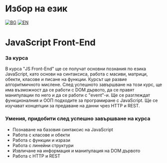 # Избор на език

[![BG](https://img.shields.io/badge/LANG-BG-red.svg)](https://github.com/Ivan-Plamenov/MyCourses/blob/main/Python_Web_Developer/10_JS_Front_End/README.bg.md)
[![EN](https://img.shields.io/badge/LANG-EN-blue.svg)](https://github.com/Ivan-Plamenov/MyCourses/blob/main/Python_Web_Developer/10_JS_Front_End/README.md)

# JavaScript Front-End

### За курса

В курса "JS Front-End" ще се получат основни познания по езика JavaScript, като основи на синтаксиса, работа с масиви, матрици, обекти, класове и писане на функции. Курсът ще развие алгоритмичното 
мислене. След успешното завършване на този курс, ще има възможност да се работи с DOM дървото, да се правят манипулации по него и да се работи с "event"-и. Ще се разглеждат функционалния и ООП подходите 
за програмиране с JavaScript. Ще се изучават концепции за предаване на данни чрез HTTP и REST.

### Умения, придобити след успешно завършване на курса

- Познаване на базовия синтаксис на JavaScript
- Работа с класове и обекти
- Работа с функции и изрази
- Работа с линейни структури
- Извличане на информация и манипулация на DOM дървото
- Работа с HTTP и REST
